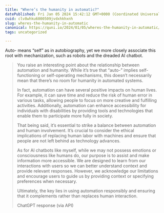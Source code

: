 ```yaml
---
title: "Where’s the humanity in automatic?"
datePublished: Fri Jan 05 2024 15:42:12 GMT+0000 (Coordinated Universal Time)
cuid: clv8whku6000509jvdxhkhxnh
slug: wheres-the-humanity-in-automatic
canonical: https://quni.io/2024/01/05/wheres-the-humanity-in-automatic/
tags: uncategorized

---
```


Auto- means “self” as in autobiography, yet we more closely associate this root with mechanization, such as robots and the dreaded AI chatbot.

> You raise an interesting point about the relationship between automation and humanity. While it’s true that “auto-” implies self-functioning or self-operating mechanisms, this doesn’t necessarily mean that there’s no room for humanity in automated systems.
> 
> In fact, automation can have several positive impacts on human lives. For example, it can save time and reduce the risk of human error in various tasks, allowing people to focus on more creative and fulfilling activities. Additionally, automation can enhance accessibility for individuals with disabilities by providing tools and technologies that enable them to participate more fully in society.
> 
> That being said, it’s essential to strike a balance between automation and human involvement. It’s crucial to consider the ethical implications of replacing human labor with machines and ensure that people are not left behind as technology advances.
> 
> As for AI chatbots like myself, while we may not possess emotions or consciousness like humans do, our purpose is to assist and make information more accessible. We are designed to learn from our interactions with users so we can better understand context and provide relevant responses. However, we acknowledge our limitations and encourage users to guide us by providing context or specifying preferences when necessary.
> 
> Ultimately, the key lies in using automation responsibly and ensuring that it complements rather than replaces human interaction.
> 
> ChatGPT response (via API)